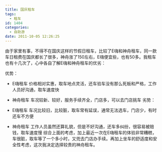 ```yaml
---
title: 国庆租车
tags:
  - 租车
id: 1404
categories:
  - 自助游
date: 2011-10-05 12:26:25
---
```


由于家里有事，不得不在国庆这样的节假日租车，比较了E嗨和神舟租车，同一款车日租费在国庆都长了很多，神舟涨了150左右，E嗨便宜些，也有50多。我租车也有十几次了，心中各自了解E嗨和神舟租车的优劣：

优势：

*   E嗨租车
价格相对实惠，取车地点灵活，还车验车没有那么死板和严格，工作人员好沟通，取车速度快
*   神舟租车
车况较新、较好，服务手续齐全，门店多，可以去门店挑车
劣势：

*   E嗨租车
车况比较旧，比较脏，取车常有延误，通常无法选车，门店少，有时还车不方便
*   神舟租车
工作人员虽然还算礼貌，但是不好沟通，还车多纠纷，很容易被赔钱，取车速度慢
综合上面的考虑，加上最近一次在E嗨租车的体验非常糟糕，车很脏，取车等了一个多小时，又兜去门店办手续。再加上坐车的舒适度和安全性考虑，这次我决定选择较贵的神舟租车。